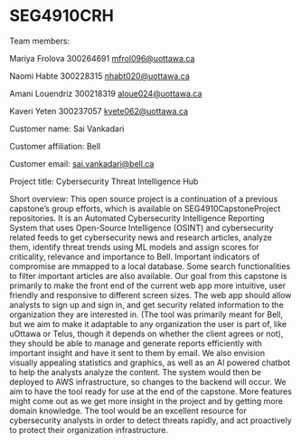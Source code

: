 # SEG4910CRH

Team members:

Mariya Frolova  300264691  mfrol096@uottawa.ca

Naomi Habte  300228315  nhabt020@uottawa.ca

Amani Louendriz  300218319  aloue024@uottawa.ca

Kaveri Yeten  300237057  kyete062@uottawa.ca

Customer name: Sai Vankadari

Customer affiliation: Bell

Customer email: sai.vankadari@bell.ca

Project title: Cybersecurity Threat Intelligence Hub

Short overview: This open source project is a continuation of a previous capstone’s group efforts, which is available on SEG4910CapstoneProject repositories.  It is an Automated Cybersecurity Intelligence Reporting System that uses Open-Source Intelligence (OSINT) and cybersecurity related feeds to get cybersecurity news and research articles, analyze them, identify threat trends using ML models and assign scores for criticality, relevance and importance to Bell. Important indicators of compromise are mmapped to a local database. Some search functionalities to filter important articles are also available.
Our goal from this capstone is primarily to make the front end of the current web app more intuitive, user friendly and responsive to different screen sizes. The web app should allow analysts to sign up and sign in, and get security related information to the organization they are interested in. (The tool was primarily meant for Bell, but we aim to make it adaptable to any organization the user is part of, like uOttawa or Telus, though it depends on whether the client agrees or not), they should be able to manage and generate reports efficiently with important insight and have it sent to them by email. We also envision visually appealing statistics and graphics, as well as an AI powered chatbot to help the analysts analyze the content. The system would then be deployed to AWS infrastructure, so changes to the backend will occur. We aim to have the tool ready for use at the end of the capstone. More features might come out as we get more insight in the project and by getting more domain knowledge. The tool would be an excellent resource for cybersecurity analysts in order to detect threats rapidly, and act proactively to protect their organization infrastructure.
